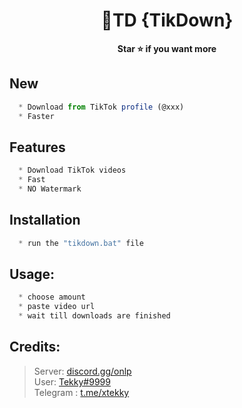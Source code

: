 # 


<h1 align="center">💎TD {TikDown}</h1>

<p align='center'>
  <b>Star ⭐ if you want more</b><br>
</p>

## New
```js
  * Download from TikTok profile (@xxx)
  * Faster
```
## Features
```js
  * Download TikTok videos
  * Fast
  * NO Watermark
```

## Installation
```js
  * run the "tikdown.bat" file
```

##  Usage:
```js
  * choose amount
  * paste video url
  * wait till downloads are finished
```

##  Credits:
 > Server: [discord.gg/onlp](https://discord.gg/onlp) <br>User: [Tekky#9999](https://mushroom.gg/tekky)
 <br>Telegram : [t.me/xtekky](https://t.me/xtekky)
